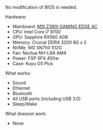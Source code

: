 No modification of BIOS is needed.

Hardware:
* Mainboard: [MSI Z390I GAMING EDGE AC](https://www.msi.com/Motherboard/mpg-z390i-gaming-edge-ac)
* CPU: Intel Core i7 9700
* GPU: Sapphire RX560 4GB
* Memory: Crucial DDR4 3200 8G x 2
* NVMe: WD SN750 512G
* Fan: Noctua NH-L9A AM4
* Power: FSP SFX 450w
* Case: Kuyu G5 Plus

What works:
* Sound
* Ethernet
* Bluetooth
* All USB ports (including USB 3.0)
* Sleep/Wake

What doesnot work:
* None
